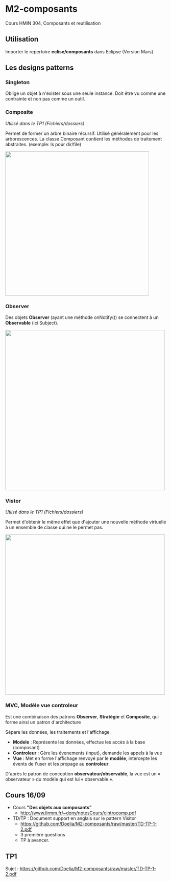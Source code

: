 # M2-composants
Cours HMIN 304, Composants et reutilisation

## Utilisation
Importer le repertoire **eclise/composants** dans Eclipse (Version Mars)

## Les designs patterns

### Singleton
Oblige un objet à n'exister sous une seule instance.
Doit être vu comme une contrainte et non pas comme un outil.

### Composite
_Utilisé dans le TP1 (Fichiers/dossiers)_

Permet de former un arbre binaire récursif. Utilisé généralement pour les arborescences.
La classe Composant contient les méthodes de traitement abstraites. (exemple: ls pour dir/file)

<a href="https://fr.wikipedia.org/wiki/Objet_composite">
<img src="https://upload.wikimedia.org/wikipedia/commons/thumb/e/e9/Composite_UML_class_diagram_fr.svg/960px-Composite_UML_class_diagram_fr.svg.png" width="450" >
</a>


### Observer

Des objets **Observer** (ayant une mèthode onNotify()) se connectent à un **Observable** (ici Subject).

<a href="https://fr.wikipedia.org/wiki/Observateur_(patron_de_conception)">
<img src="https://upload.wikimedia.org/wikipedia/commons/thumb/8/8d/Observer.svg/854px-Observer.svg.png" width="500" >
</a>


### Vistor
_Utlisé dans le TP1 (Fichiers/dossiers)_

Permet d'obtenir le même effet que d'ajouter une nouvelle méthode virtuelle à un ensemble de classe qui ne le permet pas.

<a href="https://fr.wikipedia.org/wiki/Visiteur_(patron_de_conception)">
<img src="https://upload.wikimedia.org/wikipedia/commons/f/fc/Visitorpattern.png" width="500" >
</a>



### MVC, Modèle vue controleur

Est une combinaison des patrons **Observer**, **Stratégie** et **Composite**, qui forme ainsi un patron d'architecture

Sépare les données, les traitements et l'affichage.
- **Modele** : Représente les données, effectue les accès à la base (composant)
- **Controleur** : Gère les évenements (input), demande les appels à la vue
- **Vue** : Met en forme l'affichage renvoyé par le **modèle**, intercepte les évents de l'user et les propage au **controleur**. 

D'après le patron de conception **observateur/observable**, la vue est un « observateur » du modèle qui est lui « observable ».


## Cours 16/09

- Cours **"Des objets aux composants"**
	- http://www.lirmm.fr/~dony/notesCours/cintrocomp.pdf
- TD/TP : Document support en anglais sur le pattern Visitor
	- https://github.com/Doelia/M2-composants/raw/master/TD-TP-1-2.pdf
	- 3 première questions
    - TP à avancer.
   



## TP1

Sujet : https://github.com/Doelia/M2-composants/raw/master/TD-TP-1-2.pdf
